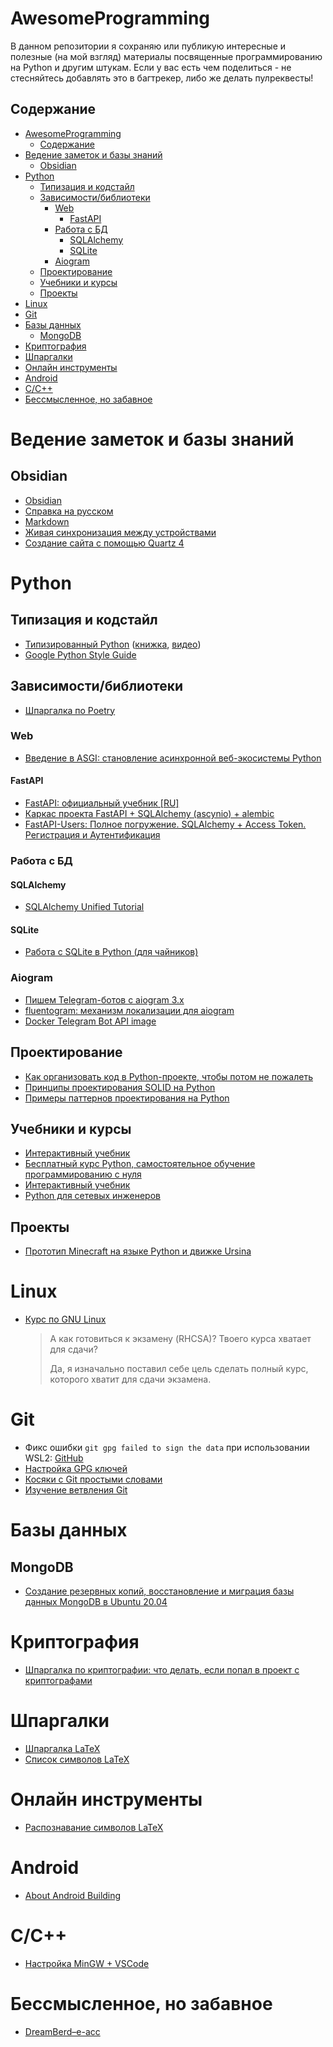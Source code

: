 # AwesomeProgramming
В данном репозитории я сохраняю или публикую интересные и полезные (на мой взгляд) материалы посвященные программированию на Python и другим штукам. Если у вас есть чем поделиться - не стесняйтесь добавлять это в багтрекер, либо же делать пулреквесты!

## Содержание
- [AwesomeProgramming](#awesomeprogramming)
  - [Содержание](#содержание)
- [Ведение заметок и базы знаний](#ведение-заметок-и-базы-знаний)
  - [Obsidian](#obsidian)
- [Python](#python)
  - [Типизация и кодстайл](#типизация-и-кодстайл)
  - [Зависимости/библиотеки](#зависимостибиблиотеки)
    - [Web](#web)
      - [FastAPI](#fastapi)
    - [Работа с БД](#работа-с-бд)
      - [SQLAlchemy](#sqlalchemy)
      - [SQLite](#sqlite)
    - [Aiogram](#aiogram)
  - [Проектирование](#проектирование)
  - [Учебники и курсы](#учебники-и-курсы)
  - [Проекты](#проекты)
- [Linux](#linux)
- [Git](#git)
- [Базы данных](#базы-данных)
  - [MongoDB](#mongodb)
- [Криптография](#криптография)
- [Шпаргалки](#шпаргалки)
- [Онлайн инструменты](#онлайн-инструменты)
- [Android](#android)
- [C/C++](#cc)
- [Бессмысленное, но забавное](#бессмысленное-но-забавное)


# Ведение заметок и базы знаний

## Obsidian

- [Obsidian](https://obsidian.md/)
- [Справка на русском](https://publish.obsidian.md/help-ru/)
- [Markdown](https://www.markdownguide.org/cheat-sheet/)
- [Живая синхронизация между устройствами](https://coyotle.ru/posts/obsidian-live-sync/)
- [Создание сайта с помощью Quartz 4](https://zlonov.com/%F0%9F%A5%97recipes/Quartz-4-site-creation)

# Python

## Типизация и кодстайл
- [Типизированный Python](https://to.digital/typed-python/) ([книжка](https://t.me/t0digital/151), [видео](https://www.youtube.com/watch?v=dKxiHlZvULQ))
- [Google Python Style Guide](https://google.github.io/styleguide/pyguide.html)

## Зависимости/библиотеки
- [Шпаргалка по Poetry](https://habr.com/ru/articles/593529/)

### Web
- [Введение в ASGI: становление асинхронной веб-экосистемы Python](https://habr.com/ru/articles/482936/)

#### FastAPI
- [FastAPI: официальный учебник [RU]](https://fastapi.tiangolo.com/ru/learn/)
- [Каркас проекта FastAPI + SQLAlchemy (ascynio) + alembic](https://www.youtube.com/watch?v=XWJWJfTWjSs)
- [FastAPI-Users: Полное погружение. SQLAlchemy + Access Token. Регистрация и Аутентификация](https://youtu.be/XLSblin795k?si=A8eAhHDUV-52_bE1)

### Работа с БД
#### SQLAlchemy
- [SQLAlchemy Unified Tutorial](https://docs.sqlalchemy.org/en/20/tutorial/)

#### SQLite
- [Работа с SQLite в Python (для чайников)](https://habr.com/ru/articles/754400/)

### Aiogram
- [Пишем Telegram-ботов с aiogram 3.x](https://mastergroosha.github.io/aiogram-3-guide/)
- [fluentogram: механизм локализации для aiogram](https://github.com/Arustinal/fluentogram)
- [Docker Telegram Bot API image](https://hub.docker.com/r/aiogram/telegram-bot-api)

## Проектирование
- [Как организовать код в Python-проекте, чтобы потом не пожалеть](https://habr.com/ru/companies/wunderfund/articles/678634/)
- [Принципы проектирования SOLID на Python](https://habr.com/ru/companies/otus/articles/651753/)
- [Примеры паттернов проектирования на Python](https://refactoring.guru/ru/design-patterns/python)

## Учебники и курсы
- [Интерактивный учебник](https://pythontutor.ru/)
- [Бесплатный курс Python, самостоятельное обучение программированию с нуля](https://code-basics.com/ru/languages/python)
- [Интерактивный учебник](https://pythontutor.ru/)
- [Python для сетевых инженеров](https://pyneng.readthedocs.io/ru/latest/index.html)

## Проекты
- [Прототип Minecraft на языке Python и движке Ursina](https://github.com/L4zzur/minecraft-on-ursina)

# Linux
- [Курс по GNU Linux](https://basis.gnulinux.pro/ru/latest/course.html)
  > А как готовиться к экзамену (RHCSA)? Твоего курса хватает для сдачи?
  >
  >Да, я изначально поставил себе цель сделать полный курс, которого хватит для сдачи экзамена.

# Git
- Фикс ошибки `git gpg failed to sign the data` при использовании WSL2: [GitHub](https://gist.github.com/paolocarrasco/18ca8fe6e63490ae1be23e84a7039374?permalink_comment_id=4495766#gistcomment-4495766)
- [Настройка GPG ключей](https://baskovsky.ru/2021/08/github-gpg-key/)
- [Косяки с Git простыми словами](https://ohshitgit.com/ru)
- [Изучение ветвления Git](https://learngitbranching.js.org/?locale=ru_RU)

# Базы данных
## MongoDB
- [Создание резервных копий, восстановление и миграция базы данных MongoDB в Ubuntu 20.04](https://www.digitalocean.com/community/tutorials/how-to-back-up-restore-and-migrate-a-mongodb-database-on-ubuntu-20-04-ru)


# Криптография
- [Шпаргалка по криптографии: что делать, если попал в проект с криптографами](https://habr.com/ru/companies/infotecs_official/articles/761008/)

# Шпаргалки
- [Шпаргалка LaTeX](https://wch.github.io/latexsheet/latexsheet.pdf)
- [Список символов LaTeX](https://oeis.org/wiki/List_of_LaTeX_mathematical_symbols)

# Онлайн инструменты
- [Распознавание символов LaTeX](https://detexify.kirelabs.org/classify.html)

# Android
- [About Android Building](https://roker2.github.io/BookAboutBuilding/)

# C/C++
- [Настройка MinGW + VSCode](https://programel.ru/articles/mingw-visual-studio-code-%D1%80%D1%83%D0%BA%D0%BE%D0%B2%D0%BE%D0%B4%D1%81%D1%82%D0%B2%D0%BE-%D0%B4%D0%BB%D1%8F-%D1%81%D1%82%D0%B0%D1%80%D1%82%D0%B0/)

# Бессмысленное, но забавное
- [DreamBerd–e-acc](https://github.com/TodePond/DreamBerd---e-acc)
